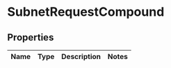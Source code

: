 
# SubnetRequestCompound

## Properties
| Name | Type | Description | Notes |
| ------------ | ------------- | ------------- | ------------- |



